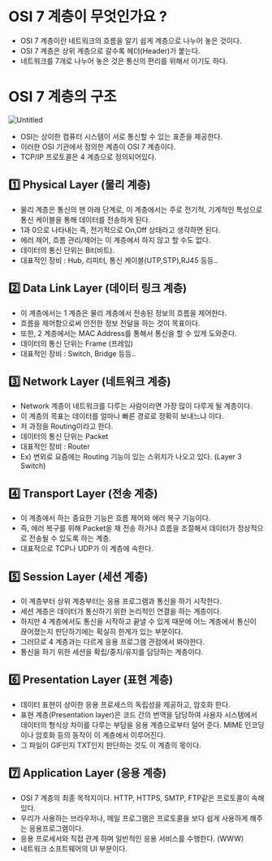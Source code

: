 # OSI 7 계층이 무엇인가요 ?

- OSI 7 계층이란 네트워크의 흐름을 알기 쉽게 계층으로 나누어 놓은 것이다.
- OSI 7 계층은 상위 계층으로 갈수록 헤더(Header)가 붙는다.
- 네트워크를 7개로 나누어 놓은 것은 통신의 편리를 위해서 이기도 하다.

# OSI 7 계층의 구조

![Untitled](https://t1.daumcdn.net/cfile/tistory/995EFF355B74179035)

- OSI는 상이한 컴퓨터 시스템이 서로 통신할 수 있는 표준을 제공한다.
- 이러한 OSI 기관에서 정의한 계층이 OSI 7 계층이다.
- TCP/IP 프로토콜은 4 계층으로 정의되어있다.

## 1️⃣ Physical Layer (물리 계층)

- 물리 계층은 통신의 맨 아래 단계로, 이 계층에서는 주로 전기적, 기계적인 특성으로 통신 케이블을 통해 데이터를 전송하게 된다.
- 1과 0으로 나타내는 즉, 전기적으로 On,Off 상태라고 생각하면 된다.
- 에러 제어, 흐름 관리/제어는 이 계층에서 하지 않고 할 수도 없다.
- 데이터의 통신 단위는 Bit(비트).
- 대표적인 장비 : Hub, 리피터, 통신 케이블(UTP,STP),RJ45 등등..

## 2️⃣ Data Link Layer (데이터 링크 계층)

- 이 계층에서는 1 계층은 물리 계층에서 전송된 정보의 흐름을 제어한다.
- 흐름을 제어함으로써 안전한 정보 전달을 하는 것이 목표이다.
- 또한, 2 계층에서는 MAC Address를 통해서 통신을 할 수 있게 도와준다.
- 데이터의 통신 단위는 Frame (프레임)
- 대표적인 장비 : Switch, Bridge 등등..

## 3️⃣ Network Layer (네트워크 계층)

- Network 계층이 네트워크를 다루는 사람이라면 가장 많이 다루게 될 계층이다.
- 이 계층의 목표는 데이터를 얼마나 빠른 경로로 정확히 보내느냐 이다.
- 저 과정을 Routing이라고 한다.
- 데이터의 통신 단위는 Packet
- 대표적인 장비 : Router
- Ex) 번외로 요즘에는 Routing 기능이 있는 스위치가 나오고 있다. (Layer 3 Switch)

## 4️⃣ Transport Layer (전송 계층)

- 이 계층에서 하는 중요한 기능은 흐름 제어와 에러 복구 기능이다.
- 즉, 에러 복구를 위해 Packet을 재 전송 하거나 흐름을 조절해서 데이터가 정상적으로 전송될 수 있도록 하는 계층.
- 대표적으로 TCP나 UDP가 이 계층에 속한다.

## 5️⃣ Session Layer (세션 계층)

- 이 계층부터 상위 계층부터는 응용 프로그램과 통신을 하기 시작한다.
- 세션 계층은 데이터가 통신하기 위한 논리적인 연결을 하는 계층이다.
- 하지만 4 계층에서도 통신을 시작하고 끝낼 수 있게 때문에 어느 계층에서 통신이 끊어졌는지 판단하기에는 확실히 한계가 있는 부분이다.
- 그러므로 4 계층과는 다르게 응용 프로그램 관점에서 봐야한다.
- 통신을 하기 위한 세션을 확립/중지/유지를 담당하는 계층이다.

## 6️⃣ Presentation Layer (표현 계층)

- 데이터 표현이 상이한 응용 프로세스의 독립성을 제공하고, 암호화 한다.
- 표현 계층(Presentation layer)은 코드 간의 번역을 담당하여 사용자 시스템에서 데이터의 형식상 차이를 다루는 부담을 응용 계층으로부터 덜어 준다. MIME 인코딩이나 암호화 등의 동작이 이 계층에서 이루어진다.
- 그 파일이 GIF인지 TXT인지 판단하는 것도 이 계층의 몫이다.

## 7️⃣ Application Layer (응용 계층)

- OSI 7 계층의 최종 목적지이다. HTTP, HTTPS, SMTP, FTP같은 프로토콜이 속해있다.
- 우리가 사용하는 브라우저나, 메일 프로그램은 프로토콜을 보다 쉽게 사용하게 해주는 응용프로그램이다.
- 응용 프로세서와 직접 관계 하며 일반적인 응용 서비스를 수행한다. (WWW)
- 네트워크 소프트웨어의 UI 부분이다.
